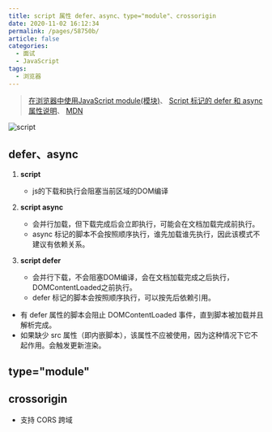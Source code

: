 ```yaml
---
title: script 属性 defer、async、type="module"、crossorigin
date: 2020-11-02 16:12:34
permalink: /pages/58750b/
article: false
categories: 
  - 面试
  - JavaScript
tags: 
  - 浏览器
---
```


> [在浏览器中使用JavaScript module(模块)](https://www.webhek.com/post/ecmascript-modules-in-browsers.html)、
> [Script 标记的 defer 和 async 属性说明](https://beginor.github.io/2019/01/25/script-defer-async.html)、
> [MDN](https://developer.mozilla.org/zh-CN/docs/Web/HTML/Element/script)

![script](https://segmentfault.com/img/bVWhRl?w=801&h=814)

## defer、async

1. **script**
   - js的下载和执行会阻塞当前区域的DOM编译
  
2. **script async**
   - 会并行加载，但下载完成后会立即执行，可能会在文档加载完成前执行。
   - async 标记的脚本不会按照顺序执行，谁先加载谁先执行，因此该模式不建议有依赖关系。

3. **script defer**
   - 会并行下载，不会阻塞DOM编译，会在文档加载完成之后执行，DOMContentLoaded之前执行。
   - defer 标记的脚本会按照顺序执行，可以按先后依赖引用。

- 有 defer 属性的脚本会阻止 DOMContentLoaded 事件，直到脚本被加载并且解析完成。
- 如果缺少 src 属性（即内嵌脚本），该属性不应被使用，因为这种情况下它不起作用。会触发更新渲染。

## type="module"

## crossorigin

- 支持 CORS 跨域
  